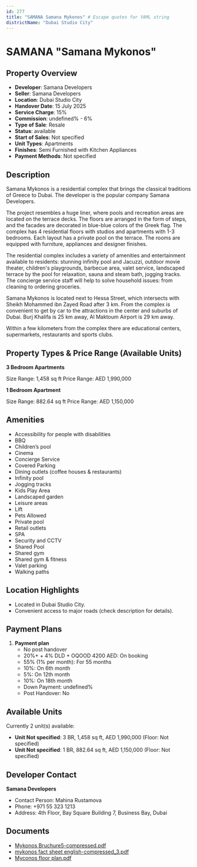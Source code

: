 ```yaml
---
id: 277
title: "SAMANA Samana Mykonos" # Escape quotes for YAML string
districtName: "Dubai Studio City"
---
```


# SAMANA "Samana Mykonos"

## Property Overview
- **Developer**: Samana Developers
- **Seller**: Samana Developers
- **Location**: Dubai Studio City
- **Handover Date**: 15 July 2025
- **Service Charge**: 15%
- **Commission**: undefined% - 6%
- **Type of Sale**: Resale
- **Status**: available
- **Start of Sales**: Not specified
- **Unit Types**: Apartments
- **Finishes**: Semi Furnished with Kitchen Appliances
- **Payment Methods**: Not specified

## Description
Samana Mykonos is a residential complex that brings the classical traditions of Greece to Dubai. The developer is the popular company Samana Developers. 

The project resembles a huge liner, where pools and recreation areas are located on the terrace decks. The floors are arranged in the form of steps, and the facades are decorated in blue-blue colors of the Greek flag. The complex has 4 residential floors with studios and apartments with 1-3 bedrooms. Each layout has a private pool on the terrace. The rooms are equipped with furniture, appliances and designer finishes.

The residential complex includes a variety of amenities and entertainment available to residents: stunning infinity pool and Jacuzzi, outdoor movie theater, children's playgrounds, barbecue area, valet service, landscaped terrace by the pool for relaxation, sauna and steam bath, jogging tracks. The concierge service staff will help to solve household issues: from cleaning to ordering groceries.

Samana Mykonos is located next to Hessa Street, which intersects with Sheikh Mohammed ibn Zayed Road after 3 km. From the complex is convenient to get by car to the attractions in the center and suburbs of Dubai. Burj Khalifa is 25 km away, Al Maktoum Airport is 29 km away.

Within a few kilometers from the complex there are educational centers, supermarkets, restaurants and sports clubs.

## Property Types & Price Range (Available Units)
**3 Bedroom Apartments**

Size Range: 1,458 sq ft
Price Range: AED 1,990,000

**1 Bedroom Apartment**

Size Range: 882.64 sq ft
Price Range: AED 1,150,000

## Amenities
- Accessibility for people with disabilities
- BBQ
- Children’s pool
- Cinema
- Concierge Service
- Covered Parking
- Dining outlets  (coffee houses & restaurants)
- Infinity pool
- Jogging tracks
- Kids Play Area
- Landscaped garden
- Leisure areas
- Lift
- Pets Allowed
- Private pool
- Retail outlets
- SPA
- Security and CCTV
- Shared Pool
- Shared gym
- Shared gym & fitness
- Valet parking
- Walking paths

## Location Highlights
- Located in Dubai Studio City.
- Convenient access to major roads (check description for details).

## Payment Plans
1. **Payment plan**
   - No post handover
   - 20%+ + 4% DLD + OQOOD 4200 AED: On booking
   - 55% (1% per month): For 55 months
   - 10%: On 6th month
   - 5%: On 12th month
   - 10%: On 18th month
   - Down Payment: undefined%
   - Post Handover: No

## Available Units
Currently 2 unit(s) available:
- **Unit Not specified**: 3 BR, 1,458 sq ft, AED 1,990,000 (Floor: Not specified)
- **Unit Not specified**: 1 BR, 882.64 sq ft, AED 1,150,000 (Floor: Not specified)

## Developer Contact
**Samana Developers**
- Contact Person: Mahina Rustamova
- Phone: +971 55 323 1213
- Address: 4th Floor, Bay Square Building 7, Business Bay, Dubai

## Documents
- [Mykonos Bruchure5-compressed.pdf](https://cdn.geniemap.net/2023/06/24/nOOnxGUoovtM6JGvprLyJpZjlIN0zqbhwTV7AmV9.pdf)
- [mykonos fact sheet english-compressed_3.pdf](https://cdn.geniemap.net/2023/06/24/aKc9CjIaYCXtCt5x5iwQAv9EUZu5C4vGOcC3q0mO.pdf)
- [Myconos floor plan.pdf](https://cdn.geniemap.net/2023/06/24/1CMxqKj0LRuwFWTsUGe2dklXhYCVwBW7DKV4mRwy.pdf)
